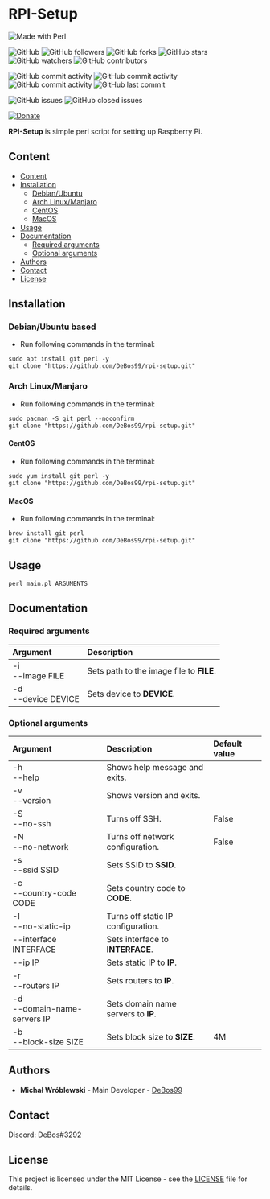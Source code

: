 # RPI-Setup

![Made with Perl](https://img.shields.io/badge/made%20with-perl-0.svg?color=cc2020&labelColor=ff3030&style=for-the-badge)

![GitHub](https://img.shields.io/github/license/DeBos99/rpi-setup.svg?color=2020cc&labelColor=5050ff&style=for-the-badge)
![GitHub followers](https://img.shields.io/github/followers/DeBos99.svg?color=2020cc&labelColor=5050ff&style=for-the-badge)
![GitHub forks](https://img.shields.io/github/forks/DeBos99/rpi-setup.svg?color=2020cc&labelColor=5050ff&style=for-the-badge)
![GitHub stars](https://img.shields.io/github/stars/DeBos99/rpi-setup.svg?color=2020cc&labelColor=5050ff&style=for-the-badge)
![GitHub watchers](https://img.shields.io/github/watchers/DeBos99/rpi-setup.svg?color=2020cc&labelColor=5050ff&style=for-the-badge)
![GitHub contributors](https://img.shields.io/github/contributors/DeBos99/rpi-setup.svg?color=2020cc&labelColor=5050ff&style=for-the-badge)

![GitHub commit activity](https://img.shields.io/github/commit-activity/w/DeBos99/rpi-setup.svg?color=ffaa00&labelColor=ffaa30&style=for-the-badge)
![GitHub commit activity](https://img.shields.io/github/commit-activity/m/DeBos99/rpi-setup.svg?color=ffaa00&labelColor=ffaa30&style=for-the-badge)
![GitHub commit activity](https://img.shields.io/github/commit-activity/y/DeBos99/rpi-setup.svg?color=ffaa00&labelColor=ffaa30&style=for-the-badge)
![GitHub last commit](https://img.shields.io/github/last-commit/DeBos99/rpi-setup.svg?color=ffaa00&labelColor=ffaa30&style=for-the-badge)

![GitHub issues](https://img.shields.io/github/issues-raw/DeBos99/rpi-setup.svg?color=cc2020&labelColor=ff3030&style=for-the-badge)
![GitHub closed issues](https://img.shields.io/github/issues-closed-raw/DeBos99/rpi-setup.svg?color=10aa10&labelColor=30ff30&style=for-the-badge)

[![Donate](https://www.paypalobjects.com/en_US/i/btn/btn_donateCC_LG.gif)](https://www.paypal.com/cgi-bin/webscr?cmd=_s-xclick&hosted_button_id=NH8JV53DSVDMY)

**RPI-Setup** is simple perl script for setting up Raspberry Pi.

## Content

- [Content](#content)
- [Installation](#installation)
  - [Debian/Ubuntu](#apt)
  - [Arch Linux/Manjaro](#pacman)
  - [CentOS](#yum)
  - [MacOS](#homebrew)
- [Usage](#usage)
- [Documentation](#documentation)
  - [Required arguments](#required-arguments)
  - [Optional arguments](#optional-arguments)
- [Authors](#authors)
- [Contact](#contact)
- [License](#license)

## Installation

### <a name="APT">Debian/Ubuntu based

* Run following commands in the terminal:
```
sudo apt install git perl -y
git clone "https://github.com/DeBos99/rpi-setup.git"
```

### <a name="Pacman">Arch Linux/Manjaro

* Run following commands in the terminal:
```
sudo pacman -S git perl --noconfirm
git clone "https://github.com/DeBos99/rpi-setup.git"
```

#### <a name="YUM">CentOS

* Run following commands in the terminal:
```
sudo yum install git perl -y
git clone "https://github.com/DeBos99/rpi-setup.git"
```

#### <a name="Homebrew">MacOS

* Run following commands in the terminal:
```
brew install git perl
git clone "https://github.com/DeBos99/rpi-setup.git"
```

## Usage

`perl main.pl ARGUMENTS`

## Documentation

### Required arguments

| Argument              | Description                              |
| :-------------------- | :--------------------------------------- |
| -i<br>--image FILE    | Sets path to the image file to **FILE**. |
| -d<br>--device DEVICE | Sets device to **DEVICE**.               |

### Optional arguments

| Argument                       | Description                         | Default value |
| :----------------------------- | :---------------------------------- | :------------ |
| -h<br>--help                   | Shows help message and exits.       |               |
| -v<br>--version                | Shows version and exits.            |               |
| -S<br>--no-ssh                 | Turns off SSH.                      | False         |
| -N<br>--no-network             | Turns off network configuration.    | False         |
| -s<br>--ssid SSID              | Sets SSID to **SSID**.              |               |
| -c<br>--country-code CODE      | Sets country code to **CODE**.      |               |
| -I<br>--no-static-ip           | Turns off static IP configuration.  |               |
| --interface INTERFACE          | Sets interface to **INTERFACE**.    |               |
| --ip IP                        | Sets static IP to **IP**.           |               |
| -r<br>--routers IP             | Sets routers to **IP**.             |               |
| -d<br>--domain-name-servers IP | Sets domain name servers to **IP**. |               |
| -b<br>--block-size SIZE        | Sets block size to **SIZE**.        | 4M            |


## Authors

* **Michał Wróblewski** - Main Developer - [DeBos99](https://github.com/DeBos99)

## Contact

Discord: DeBos#3292

## License

This project is licensed under the MIT License - see the [LICENSE](LICENSE) file for details.
